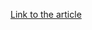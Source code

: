 [Link to the article](https://threatfabric.com/blogs/blackrock_the_trojan_that_wanted_to_get_them_all.html)
